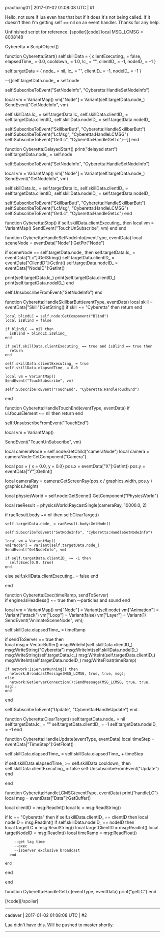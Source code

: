 practicing01 | 2017-01-02 01:08:08 UTC | #1

Hello, not sure if lua even has that but if it does it's not being called.  If it doesn't then I'm getting self == nil on an event handler.  Thanks for any help.

Unfinished script for reference:
[spoiler][code]
local MSG_LCMSG = 8008148

Cyberetta = ScriptObject()

function Cyberetta:Start()
  self.skillData =
  {
    clientExecuting_ = false,
    elapsedTime_ = 0.0,
    cooldown_ = 1.0,
    lc_ = "",
    clientID_ = -1,
    nodeID_ = -1
  }
  
  self.targetData =
  {
    node_ = nil,
    lc_ = "",
    clientID_ = -1,
    nodeID_ = -1
  }

  --[[self.targetData.node_ = self.node

  self:SubscribeToEvent("SetNodeInfo", "Cyberetta:HandleSetNodeInfo")

  local vm = VariantMap()
  vm["Node"] = Variant(self.targetData.node_)
  SendEvent("GetNodeInfo", vm)

  self.skillData.lc_ = self.targetData.lc_
  self.skillData.clientID_ = self.targetData.clientID_
  self.skillData.nodeID_ = self.targetData.nodeID_

  self:SubscribeToEvent("SkillbarButt", "Cyberetta:HandleSkillbarButt")
  self:SubscribeToEvent("LcMsg", "Cyberetta:HandleLCMSG")
  self:SubscribeToEvent("GetLc", "Cyberetta:HandleGetLc")--]]
end

function Cyberetta:DelayedStart()
  print("delayed start")
  self.targetData.node_ = self.node

  self:SubscribeToEvent("SetNodeInfo", "Cyberetta:HandleSetNodeInfo")

  local vm = VariantMap()
  vm["Node"] = Variant(self.targetData.node_)
  SendEvent("GetNodeInfo", vm)

  self.skillData.lc_ = self.targetData.lc_
  self.skillData.clientID_ = self.targetData.clientID_
  self.skillData.nodeID_ = self.targetData.nodeID_

  self:SubscribeToEvent("SkillbarButt", "Cyberetta:HandleSkillbarButt")
  self:SubscribeToEvent("LcMsg", "Cyberetta:HandleLCMSG")
  self:SubscribeToEvent("GetLc", "Cyberetta:HandleGetLc")
end

function Cyberetta:Stop()
  if self.skillData.clientExecuting_ then
    local vm = VariantMap()
    SendEvent("TouchUnSubscribe", vm)
  end
end

function Cyberetta:HandleSetNodeInfo(eventType, eventData)
  local sceneNode = eventData["Node"]:GetPtr("Node")
  
  if sceneNode == self.targetData.node_ then
  self.targetData.lc_ = eventData["Lc"]:GetString()
  self.targetData.clientID_ = eventData["ClientID"]:GetInt()
  self.targetData.nodeID_ = eventData["NodeID"]:GetInt()
  
  print(self.targetData.lc_)
  print(self.targetData.clientID_)
  print(self.targetData.nodeID_)
  end
  
  self:UnsubscribeFromEvent("SetNodeInfo")
end

function Cyberetta:HandleSkillbarButt(eventType, eventData)
    local skill = eventData["Skill"]:GetString()
    if skill ~= "Cyberetta" then
      return
    end
    
    local blindLC = self.node:GetComponent("Blind")
    local isBlind = false
    
    if blindLC ~= nil then
      isBlind = blindLC.isBlind_
    end
     
    if self.skillData.clientExecuting_ == true and isBlind == true then
      return
    end
    
    self.skillData.clientExecuting_ = true
    self.skillData.elapsedTime_ = 0.0
    
    local vm = VariantMap()
    SendEvent("TouchSubscribe", vm)
    
    self:SubscribeToEvent("TouchEnd", "Cyberetta:HandleTouchEnd")
end

function Cyberetta:HandleTouchEnd(eventType, eventData)
  if ui.focusElement ~= nil then
    return
  end
  
  self:UnsubscribeFromEvent("TouchEnd")
  
  local vm = VariantMap()
  
  SendEvent("TouchUnSubscribe", vm)
  
  local cameraNode = self.node:GetChild("cameraNode")
  local camera = cameraNode:GetComponent("Camera")
  
  local pos = { x = 0.0, y = 0.0}
  pos.x = eventData["X"]:GetInt()
  pos.y = eventData["Y"]:GetInt()
  
  local cameraRay = camera:GetScreenRay(pos.x / graphics.width, pos.y / graphics.height)

  local physicsWorld = self.node:GetScene():GetComponent("PhysicsWorld")
  
  local raeResult = physicsWorld:RaycastSingle(cameraRay, 10000.0, 2)
  
  if raeResult.body ~= nil then
    self:ClearTarget()
    
    self.targetData.node_ = raeResult.body:GetNode()
    
    self:SubscribeToEvent("SetNodeInfo", "Cyberetta:HandleSetNodeInfo")
    
    local vm = VariantMap()
    vm["Node"] = Variant(self.targetData.node_)
    SendEvent("GetNodeInfo", vm)
    
    if self.targetData.clientID_ ~= -1 then
      self:Exec(0.0, true)
    end
    
  else
    self.skillData.clientExecuting_ = false
  end
  
end

function Cyberetta:Exec(timeRamp, sendToServer)  
  if engine:IsHeadless() ~= true then
    --particles and sound
  end
  
  local vm = VariantMap()
  vm["Node"] = Variant(self.node)
  vm["Animation"] = Variant("attack")
  vm["Loop"] = Variant(false)
  vm["Layer"] = Variant(1)
	SendEvent("AnimateSceneNode", vm);
  
  self.skillData.elapsedTime_ = timeRamp
  
  if sendToServer == true then    
    local msg = VectorBuffer()
    msg:WriteInt(self.skillData.clientID_)
    msg:WriteString("Cyberetta")
    msg:WriteInt(self.skillData.nodeID_)
    msg:WriteString(self.targetData.lc_)
    msg:WriteInt(self.targetData.clientID_)
    msg:WriteInt(self.targetData.nodeID_)
    msg:WriteFloat(timeRamp)
    
    if network:IsServerRunning() then
      network:BroadcastMessage(MSG_LCMSG, true, true, msg);
    else
      network:GetServerConnection():SendMessage(MSG_LCMSG, true, true, msg);
    end
    
  end

  self:SubscribeToEvent("Update", "Cyberetta:HandleUpdate")
end

function Cyberetta:ClearTarget()
  self.targetData.node_ = nil
  self.targetData.lc_ = ""
  self.targetData.clientID_ = -1
  self.targetData.nodeID_ = -1
end

function Cyberetta:HandleUpdate(eventType, eventData)
  local timeStep = eventData["TimeStep"]:GetFloat()
  
  self.skillData.elapsedTime_ = self.skillData.elapsedTime_ + timeStep
  
  if self.skillData.elapsedTime_ >= self.skillData.cooldown_ then
    self.skillData.clientExecuting_ = false
    self:UnsubscribeFromEvent("Update")
  end
  
end

function Cyberetta:HandleLCMSG(eventType, eventData)
  print("handleLC")
  local msg = eventData["Data"]:GetBuffer()
  
  local clientID = msg:ReadInt()
  local lc = msg:ReadString()
  
  if lc == "Cyberetta" then
    if self.skillData.clientID_ == clientID then
      local nodeID = msg:ReadInt()
      if self.skillData.nodeID_ == nodeID then        
        local targetLC = msg:ReadString()
        local targetClientID = msg:ReadInt()
        local targetNodeID = msg:ReadInt()
        local timeRamp = msg:ReadFloat()
        
        --get lag time
        --exec
        --isServer exclusive broadcast
      end
      
    end
    
  end
  
end

function Cyberetta:HandleGetLc(eventType, eventData)
  print("getLC")
end

[/code][/spoiler]

-------------------------

cadaver | 2017-01-02 01:08:08 UTC | #2

Lua didn't have this. Will be pushed to master shortly.

-------------------------

